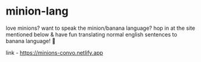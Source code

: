 # minion-lang

love minions? want to speak the minion/banana language? hop in at the site mentioned below & have fun translating normal english sentences to banana language! 🍌

link - https://minions-convo.netlify.app
